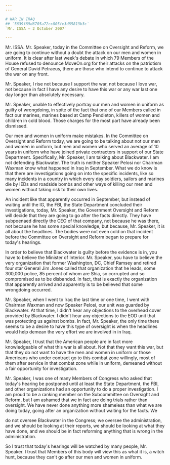 ```yaml
---
---

# WAR IN IRAQ
## `5639f89d6705a72cc805fe3d85813b3c`
`Mr. ISSA — 2 October 2007`

---
```



Mr. ISSA. Mr. Speaker, today in the Committee on Oversight and 
Reform, we are going to continue without a doubt the attack on our men 
and women in uniform. It is clear after last week's debate in which 79 
Members of the House refused to denounce MoveOn.org for their attacks 
on the patriotism of General David Petraeus, there are those who intend 
to continue to attack the war on any front.

Mr. Speaker, I rise not because I support the war, not because I love 
war, not because in fact I have any desire to have this war or any war 
last one day longer than absolutely necessary.

Mr. Speaker, unable to effectively portray our men and women in 
uniform as guilty of wrongdoing, in spite of the fact that one of our 
Members called in fact our marines, marines based at Camp Pendleton, 
killers of women and children in cold blood. Those charges for the most 
part have already been dismissed.

Our men and women in uniform make mistakes. In the Committee on 
Oversight and Reform today, we are going to be talking about not our 
men and women in uniform, but men and women who served an average of 10 
years in uniform who have joined private contractors in support of our 
State Department. Specifically, Mr. Speaker, I am talking about 
Blackwater. I am not defending Blackwater. The truth is neither Speaker 
Pelosi nor Chairman Waxman know what happened in Iraq in September. 
What we do know is that there are investigations going on into the 
specific incidents, like so many incidents in a country in which every 
day soldiers, sailors and marines die by IEDs and roadside bombs and 
other ways of killing our men and women without taking risk to their 
own lives.

An incident like that apparently occurred in September, but instead 
of waiting until the IG, the FBI, the State Department concluded their 
investigations, today, Mr. Speaker, the Government Oversight and Reform 
will decide that they are going to go after the facts directly. They 
have subpoenaed directly the CEO of that company, not because he was 
there, not because he has some special knowledge, but because, Mr. 
Speaker, it is all about the headlines. The bodies were not even cold 
on that incident before the Committee on Oversight and Reform began to 
prepare for today's hearings.

In order to believe that Blackwater is guilty before the evidence is 
in, you have to believe the Minister of Interior. Mr. Speaker, you have 
to believe the very organization that former Washington, DC, Chief 
Ramsey and retired four star General Jim Jones called that organization 
that he leads, some 300,000 police, 85 percent of whom are Shia, so 
corrupted and so compromised as to be disbanded. In fact, that is 
exactly the organization that apparently arrived and apparently is to 
be believed that some wrongdoing occurred.

Mr. Speaker, when I went to Iraq the last time or one time, I went 
with Chairman Waxman and now Speaker Pelosi, our unit was guarded by 
Blackwater. At that time, I didn't hear any objections to the overhead 
cover provided by Blackwater. I didn't hear any objections to the EOD 
unit that was protecting us against bombs. In fact, Mr. Speaker, the 
only time there seems to be a desire to have this type of oversight is 
when the headlines would help demean the very effort we are involved in 
in Iraq.

Mr. Speaker, I trust that the American people are in fact more 
knowledgeable of what this war is all about. Not that they want this 
war, but that they do not want to have the men and women in uniform or 
those Americans who under contract go to this combat zone willingly, 
most of them after service in that combat zone while in uniform, 
demeaned without a fair opportunity for investigation.

Mr. Speaker, I was one of many Members of Congress who asked that 
today's hearing be postponed until at least the State Department, the 
FBI, and other organizations had an opportunity to do a proper 
investigation. I am proud to be a ranking member on the Subcommittee on 
Oversight and Reform, but I am ashamed that we in fact are doing trials 
rather than oversight. We have never done anything more shameless than 
what we are doing today, going after an organization without waiting 
for the facts. We


do not oversee Blackwater in the Congress; we oversee the 
administration, and we should be looking at their reports, we should be 
looking at what they have done, and we should be in fact reforming 
anything that is wrong in the administration.

So I trust that today's hearings will be watched by many people, Mr. 
Speaker. I trust that Members of this body will view this as what it 
is, a witch hunt, because they can't go after our men and women in 
uniform.
